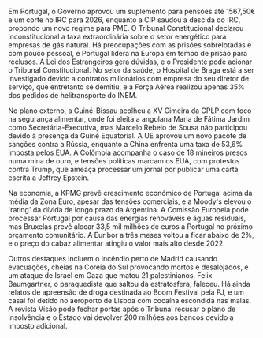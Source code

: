 Em Portugal, o Governo aprovou um suplemento para pensões até 1567,50€ e um corte no IRC para 2026, enquanto a CIP saudou a descida do IRC, propondo um novo regime para PME. O Tribunal Constitucional declarou inconstitucional a taxa extraordinária sobre o setor energético para empresas de gás natural. Há preocupações com as prisões sobrelotadas e com pouco pessoal, e Portugal lidera na Europa em tempo de prisão para reclusos. A Lei dos Estrangeiros gera dúvidas, e o Presidente pode acionar o Tribunal Constitucional. No setor da saúde, o Hospital de Braga está a ser investigado devido a contratos milionários com empresa do seu diretor de serviço, que entretanto se demitiu, e a Força Aérea realizou apenas 35% dos pedidos de helitransporte do INEM.

No plano externo, a Guiné-Bissau acolheu a XV Cimeira da CPLP com foco na segurança alimentar, onde foi eleita a angolana Maria de Fátima Jardim como Secretária-Executiva, mas Marcelo Rebelo de Sousa não participou devido à presença da Guiné Equatorial. A UE aprovou um novo pacote de sanções contra a Rússia, enquanto a China enfrenta uma taxa de 53,6% imposta pelos EUA. A Colômbia acompanha o caso de 18 mineiros presos numa mina de ouro, e tensões políticas marcam os EUA, com protestos contra Trump, que ameaça processar um jornal por publicar uma carta escrita a Jeffrey Epstein.

Na economia, a KPMG prevê crescimento económico de Portugal acima da média da Zona Euro, apesar das tensões comerciais, e a Moody's elevou o 'rating' da dívida de longo prazo da Argentina. A Comissão Europeia pode processar Portugal por causa das energias renováveis e águas residuais, mas Bruxelas prevê alocar 33,5 mil milhões de euros a Portugal no próximo orçamento comunitário. A Euribor a três meses voltou a ficar abaixo de 2%, e o preço do cabaz alimentar atingiu o valor mais alto desde 2022.

Outros destaques incluem o incêndio perto de Madrid causando evacuações, cheias na Coreia do Sul provocando mortos e desalojados, e um ataque de Israel em Gaza que matou 21 palestinianos. Felix Baumgartner, o paraquedista que saltou da estratosfera, faleceu. Há ainda relatos de apreensão de droga destinada ao Boom Festival pela PJ, e um casal foi detido no aeroporto de Lisboa com cocaína escondida nas malas. A revista Visão pode fechar portas após o Tribunal recusar o plano de insolvência e o Estado vai devolver 200 milhões aos bancos devido a imposto adicional.